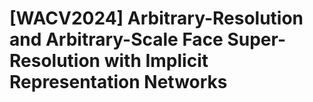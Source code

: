 # [WACV2024] Arbitrary-Resolution and Arbitrary-Scale Face Super-Resolution with Implicit Representation Networks #
 

